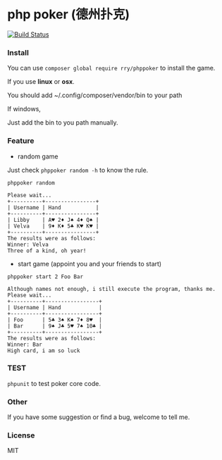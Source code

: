 # php poker (德州扑克)

[![Build Status](https://travis-ci.org/RryLee/phppoker.svg?branch=master)](https://travis-ci.org/RryLee/phppoker)

### Install

You can use `composer global require rry/phppoker` to install the game.

If you use **linux** or **osx**.

You should add ~/.config/composer/vendor/bin to your path

If windows,

Just add the bin to you path manually.

### Feature

- random game

Just check `phppoker random -h` to know the rule.

`phppoker random`

    Please wait...
    +----------+----------------+
    | Username | Hand           |
    +----------+----------------+
    | Libby    | A♥ 2♦ J♠ 4♦ Q♠ |
    | Velva    | 9♦ K♦ 5♣ K♥ K♥ |
    +----------+----------------+
    The results were as follows:
    Winner: Velva
    Three of a kind, oh year!

- start game (appoint you and your friends to start)

`phppoker start 2 Foo Bar`

    Although names not enough, i still execute the program, thanks me.
    Please wait...
    +----------+-----------------+
    | Username | Hand            |
    +----------+-----------------+
    | Foo      | 5♣ 3♠ K♠ 7♦ 8♥  |
    | Bar      | 9♠ J♣ 5♥ 7♠ 10♣ |
    +----------+-----------------+
    The results were as follows:
    Winner: Bar
    High card, i am so luck

### TEST

`phpunit` to test poker core code.

### Other

If you have some suggestion or find a bug, welcome to tell me.

### License

MIT
